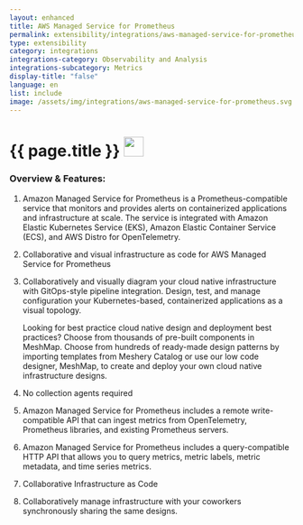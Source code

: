 ```yaml
---
layout: enhanced
title: AWS Managed Service for Prometheus
permalink: extensibility/integrations/aws-managed-service-for-prometheus
type: extensibility
category: integrations
integrations-category: Observability and Analysis
integrations-subcategory: Metrics
display-title: "false"
language: en
list: include
image: /assets/img/integrations/aws-managed-service-for-prometheus.svg
---
```


<h1>{{ page.title }} <img src="{{ page.image }}" style="width: 35px; height: 35px;" /></h1>


<!-- This needs replaced with the Category property, not the sub-category.
 #### About: Amazon Managed Service for Prometheus is a Prometheus-compatible service that monitors and provides alerts on containerized applications and infrastructure at scale. The service is integrated with Amazon Elastic Kubernetes Service (EKS), Amazon Elastic Container Service (ECS), and AWS Distro for OpenTelemetry. -->

### Overview & Features:

1. Amazon Managed Service for Prometheus is a Prometheus-compatible service that monitors and provides alerts on containerized applications and infrastructure at scale. The service is integrated with Amazon Elastic Kubernetes Service (EKS), Amazon Elastic Container Service (ECS), and AWS Distro for OpenTelemetry.

2. Collaborative and visual infrastructure as code for AWS Managed Service for Prometheus

4. 
    Collaboratively and visually diagram your cloud native infrastructure with GitOps-style pipeline integration. Design, test, and manage configuration your Kubernetes-based, containerized applications as a visual topology.



    Looking for best practice cloud native design and deployment best practices? Choose from thousands of pre-built components in MeshMap. Choose from hundreds of ready-made design patterns by importing templates from Meshery Catalog or use our low code designer, MeshMap, to create and deploy your own cloud native infrastructure designs.



5. No collection agents required

6. Amazon Managed Service for Prometheus includes a remote write-compatible API that can ingest metrics from OpenTelemetry, Prometheus libraries, and existing Prometheus servers.

7. Amazon Managed Service for Prometheus includes a query-compatible HTTP API that allows you to query metrics, metric labels, metric metadata, and time series metrics. 

8. Collaborative Infrastructure as Code

9. Collaboratively manage infrastructure with your coworkers synchronously sharing the same designs.

